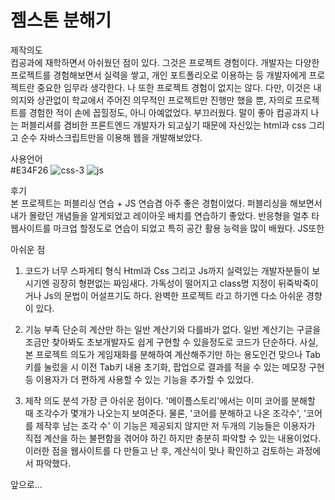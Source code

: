 # 젬스톤 분해기 

제작의도<br>
컴공과에 재학하면서 아쉬웠던 점이 있다. 그것은 프로젝트 경험이다.
개발자는 다양한 프로젝트를 경험해보면서 실력을 쌓고, 개인 포트폴리오로 이용하는 등 개발자에게 프로젝트란 중요한 임무라 생각한다.
나 또한 프로젝트 경험이 없지는 않다. 다만, 이것은 내 의지와 상관없이 학교에서 주어진 의무적인 프로젝트만 진행만 했을 뿐, 자의로 프로젝트를 경험한 적이 손에 꼽힐정도, 아니 아예없었다.
부끄러웠다. 말이 좋아 컴공과지 
나는 퍼블리셔를 겸비한 프론트엔드 개발자가 되고싶기 때문에 자신있는 html과 css 그리고 순수 자바스크립트만을 이용해 웹을 개발해보았다.


사용언어 <br>
#E34F26
![css-3](https://user-images.githubusercontent.com/84269336/176995340-b843e3f3-00e9-4d1f-b57d-8229bd17fc32.png)
![js](https://user-images.githubusercontent.com/84269336/176995344-ac632715-c5c4-49ca-b32e-c17fbb8252c9.png)

후기<br>
본 프로젝트는 퍼블리싱 연습 + JS 연습겸 아주 좋은 경험이었다.
퍼블리싱을 해보면서 내가 몰랐던 개념들을 알게되었고 레이아웃 배치를 연습하기 좋았다.
반응형을 얼추 타 웹사이트를 마크업 할정도로 연습이 되었고 특히 공간 활용 능력을 많이 배웠다.
JS또한 

아쉬운 점 <br>
1. 코드가 너무 스파게티 형식
   Html과 Css 그리고 Js까지 실력있는 개발자분들이 보시기엔 굉장히 형편없는 짜임새다.
   가독성이 떨어지고 class명 지정이 뒤죽박죽이거나 Js의 문법이 어설프기도 하다. 
   완벽한 프로젝트 라고 하기엔 다소 아쉬운 경향이 있다.<br>

2. 기능 부족
   단순히 계산만 하는 일반 계산기와 다를바가 없다.
   일반 계산기는 구글을 조금만 찾아봐도 초보개발자도 쉽게 구현할 수 있을정도로 코드가 단순하다.
   사실, 본 프로젝트 의도가 게임재화를 분해하여 계산해주기만 하는 용도인건 맞으나 
   Tab키를 눌렀을 시 이전 Tab키 내용 초기화, 팝업으로 결과를 적을 수 있는 메모장 구현 등 
   이용자가 더 편하게 사용할 수 있는 기능을 추가할 수 있었다.<br>
   
3. 제작 의도 분석 
   가장 큰 아쉬운 점이다. '메이플스토리'에서는 이미 코어를 분해할 때 조각수가 몇개가 나오는지 보여준다.
   물론, '코어를 분해하고 나온 조각수', '코어를 제작후 남는 조각 수' 이 기능은 제공되지 않지만
   저 두개의 기능들은 이용자가 직접 계산을 하는 불편함을 겪어야 하긴 하지만 충분히 파악할 수 있는 내용이었다.
   이러한 점을 웹사이트를 다 만들고 난 후, 계산식이 맞나 확인하고 검토하는 과정에서 파악했다.<br>
   
   
앞으로...
  
